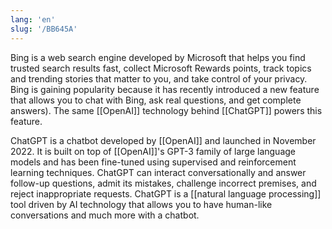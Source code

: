 ```yaml
---
lang: 'en'
slug: '/BB645A'
---
```


Bing is a web search engine developed by Microsoft that helps you find trusted search results fast, collect Microsoft Rewards points, track topics and trending stories that matter to you, and take control of your privacy. Bing is gaining popularity because it has recently introduced a new feature that allows you to chat with Bing, ask real questions, and get complete answers). The same [[OpenAI]] technology behind [[ChatGPT]] powers this feature.

ChatGPT is a chatbot developed by [[OpenAI]] and launched in November 2022. It is built on top of [[OpenAI]]'s GPT-3 family of large language models and has been fine-tuned using supervised and reinforcement learning techniques. ChatGPT can interact conversationally and answer follow-up questions, admit its mistakes, challenge incorrect premises, and reject inappropriate requests. ChatGPT is a [[natural language processing]] tool driven by AI technology that allows you to have human-like conversations and much more with a chatbot.

